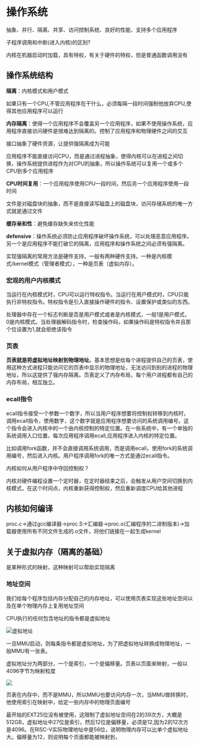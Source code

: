 # 操作系统

抽象、并行、隔离、共享、访问控制系统、良好的性能、支持多个应用程序

子程序调用和中断(进入内核)的区别?

内核在机器启动时加载，具有特权，有关于硬件的特权，但是普通函数调用没有

## 操作系统结构

**隔离**：内核模式和用户模式

如果只有一个CPU,不管应用程序在干什么，必须每隔一段时间强制他放弃CPU,使得其他应用程序可以运行

**内存隔离**：使得一个应用程序不会覆盖另一个应用程序，如果不使用操作系统，应用程序直接访问硬件是很难达到隔离的。控制了应用程序和物理硬件之间的交互

接口抽象了硬件资源，让提供强隔离成为可能

应用程序不能直接访问CPU，而是通过进程抽象，使得内核可以在进程之间切换，操作系统提供进程作为对CPU的抽象，所以操作系统可以复用一个或多个CPU到多个应用程序

**CPU时间复用**：一个应用程序使用CPU一段时间，然后另一个应用程序使用一段时间

文件是对磁盘块的抽象，而不是直接读写磁盘上的磁盘块，访问存储系统的唯一方式就是通过文件

**缓存亲和性**：避免缓存缺失来优化性能

**defensive**：操作系统必须防止应用程序破坏操作系统，可以处理恶意应用程序。另一个是应用程序不能打破它的隔离，应用程序和操作系统之间必须有强隔离。

实现强隔离的常用方法是硬件支持，一般有两种硬件支持。一种是内核模式/kernel模式（管理者模式），一种是页表（虚拟内存）。

### 宏观的用户内核模式

当运行在内核模式时，CPU可以运行特权指令。当运行在用户模式时，CPU只能执行非特权指令。特权指令是引入直接操作硬件的指令、设置保护或类似的东西。

处理器中存在一个标志判断是否是用户模式或者是内核模式，一般1是用户模式，0是内核模式。当处理器解码指令时，检查操作码，如果操作码是特权指令并且那个位设置为1,就会拒绝该指令

### 页表

**页表就是将虚拟地址映射到物理地址**。基本思想是给每个进程提供自己的页表，使用这种方式进程只能访问它的页表中显示的物理地址，无法访问到别的进程的物理地址，所以这提供了强内存隔离。页表定义了内存布局，每个用户进程都有自己的内存布局，相互独立。

### ecall指令

ecall指令接受一个参数一个数字，所以当用户程序想要将控制权转移到内核时，调用ecall指令，使用数字，这个数字就是应用程序想要访问的系统调用编号。这个指令会进入内核中的一个由内核控制的特定位置。在一些系统中，有一个单独的系统调用入口位置，每次应用程序调用ecall,应用程序进入内核的特定位置。

比如调用fork函数，并不会直接调用系统调用，而是调用ecall，使用fork的系统调用编号，然后进入内核。用户程序调用fork的唯一方式是通过ecall指令。

内核如何从用户程序中夺回控制权？

内核对硬件编程设置一个定时器，在定时器结束之后，会触发从用户空间切换到内核模式，在这个时间点，内核重新获得控制权，然后重新调度CPU给其他进程

## 内核如何编译

proc.c->通过gcc编译器->proc.S->汇编器->proc.o(汇编程序的二进制版本)->加载器使用所有不同文件生成的.o文件，将他们链接在一起生成kernel

## 关于虚拟内存（隔离的基础）

是某种形式的映射，这种映射可以帮助实现隔离

### 地址空间

我们给每个程序包括内存分配自己的内存地址，可以使用页表实现这些地址空间以及在单个物理内存上复用地址空间

CPU执行的任何包含地址的指令都是虚拟地址

![虚拟地址](/home/zhuheqin/Desktop/虚拟地址.png)

一旦MMU启动，则每条指令都是虚拟地址，为了把虚拟地址转换成物理地址，一般MMU有一张表。

虚拟地址分为两部分，一个是索引，一个是偏移量。页表以页面来映射，一般以4096字节为映射粒度

<img src="/home/zhuheqin/Desktop/索引.png" />

页表在内存中，而不是MMU，所以MMU也要访问内存一次，当MMU做转换时，他使用索引在映射中，给定一些内存中的物理页面编号

最开始的EXT25位没有被使用，这限制了虚拟地址空间在2的39次方，大概是512GB，虚拟地址中27位是索引，然后12位是偏移量，必须是12,因为2的12次方是4096。在RISC-V实际物理地址中是56位，说明物理内存可以比单个虚拟地址大。偏移量为12，则说明每个页面都能被映射到，

